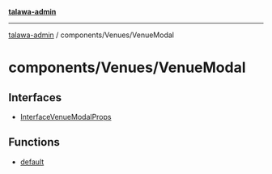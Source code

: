 [**talawa-admin**](../../../README.md)

***

[talawa-admin](../../../README.md) / components/Venues/VenueModal

# components/Venues/VenueModal

## Interfaces

- [InterfaceVenueModalProps](interfaces/InterfaceVenueModalProps.md)

## Functions

- [default](functions/default.md)
